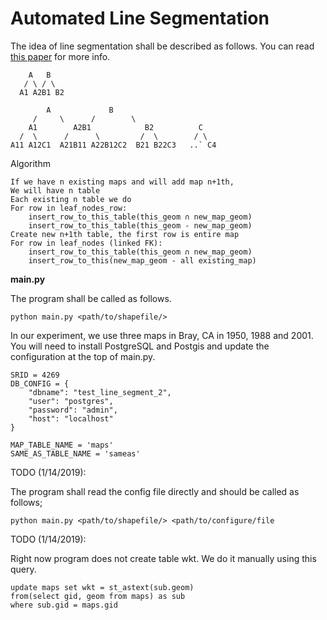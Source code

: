 # Automated Line Segmentation

The idea of line segmentation shall be described as follows. You can read [this paper](http://usc-isi-i2.github.io/papers/lin18.pdf) for more info.

```
    A   B
   / \ / \
  A1 A2B1 B2   
```
```
        A             B
     /     \      /        \
    A1        A2B1            B2          C
  /  \      /      \         /  \        / \ 
A11 A12C1  A21B11 A22B12C2  B21 B22C3   ..` C4
```

Algorithm
```
If we have n existing maps and will add map n+1th, 
We will have n table
Each existing n table we do
For row in leaf_nodes_row:
    insert_row_to_this_table(this_geom ∩ new_map_geom)
    insert_row_to_this_table(this_geom - new_map_geom)
Create new n+1th table, the first row is entire map
For row in leaf_nodes (linked FK):
    insert_row_to_this_table(this_geom ∩ new_map_geom)
    insert_row_to_this(new_map_geom - all existing_map)
```

**main.py**

The program shall be called as follows.

```python main.py <path/to/shapefile/>```

In our experiment, we use three maps in Bray, CA in 1950, 1988 and 2001. You will need to install PostgreSQL and Postgis and update the configuration at the top of main.py.

```
SRID = 4269
DB_CONFIG = {
    "dbname": "test_line_segment_2",
    "user": "postgres",
    "password": "admin",
    "host": "localhost"
}

MAP_TABLE_NAME = 'maps'
SAME_AS_TABLE_NAME = 'sameas'
```

TODO (1/14/2019):

The program shall read the config file directly and should be called as follows;

```python main.py <path/to/shapefile/> <path/to/configure/file```

TODO (1/14/2019):

Right now program does not create table wkt. We do it manually using this query.

```
update maps set wkt = st_astext(sub.geom)
from(select gid, geom from maps) as sub
where sub.gid = maps.gid
```
